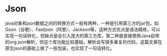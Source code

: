 # Json
java对象和json数据之间的转换方式一般有两种，一种是引用第三方的jar包，如Gson（谷歌）、Fastjson（阿里）、Jackson等，这种方式优点是语法精练，可以实现一句话转化，但缺点是会引入庞大的第三方库，第二种是直接使用Java自带的org.json解析，但这个库功能比较基础，解析会写很多重复的代码，这篇文章在原生json的基础上做了一些包装，也实现了一句话转化。
